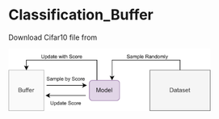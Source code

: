 # Classification_Buffer

Download Cifar10 file from 

<img src="images/basic_architecture.png" alt="basic_architecture" width="400">
